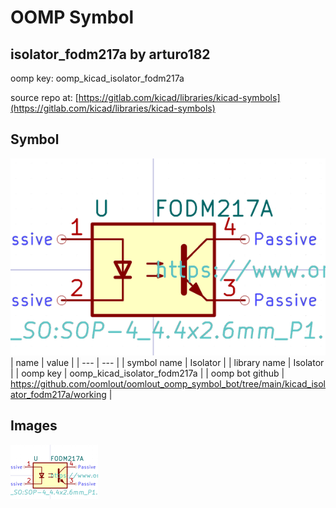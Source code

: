 # OOMP Symbol  
## isolator_fodm217a  by arturo182  
  
oomp key: oomp_kicad_isolator_fodm217a  
  
source repo at: [https://gitlab.com/kicad/libraries/kicad-symbols](https://gitlab.com/kicad/libraries/kicad-symbols)  
## Symbol  
  
[![working.png](working_600.png)](working.png)  
| name | value | 
| --- | --- | 
| symbol name | Isolator | 
| library name | Isolator | 
| oomp key | oomp_kicad_isolator_fodm217a | 
| oomp bot github | https://github.com/oomlout/oomlout_oomp_symbol_bot/tree/main/kicad_isolator_fodm217a/working | 
## Images  
  
[![working.png](working_140.png)](working.png)  
